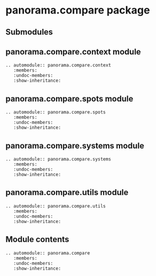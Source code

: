 # panorama.compare package

## Submodules

## panorama.compare.context module

```{eval-rst}
.. automodule:: panorama.compare.context
   :members:
   :undoc-members:
   :show-inheritance:
```

## panorama.compare.spots module

```{eval-rst}
.. automodule:: panorama.compare.spots
   :members:
   :undoc-members:
   :show-inheritance:
```

## panorama.compare.systems module

```{eval-rst}
.. automodule:: panorama.compare.systems
   :members:
   :undoc-members:
   :show-inheritance:
```

## panorama.compare.utils module

```{eval-rst}
.. automodule:: panorama.compare.utils
   :members:
   :undoc-members:
   :show-inheritance:
```

## Module contents

```{eval-rst}
.. automodule:: panorama.compare
   :members:
   :undoc-members:
   :show-inheritance:
```
